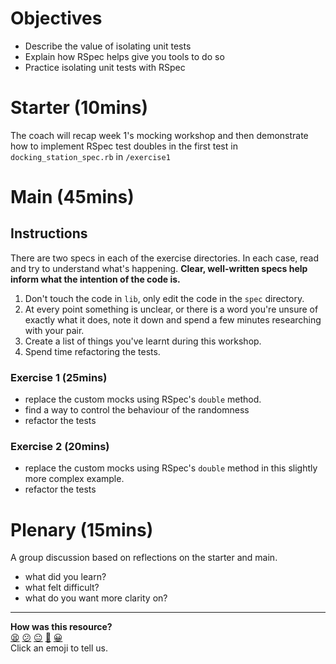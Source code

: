 
# Objectives
- Describe the value of isolating unit tests
- Explain how RSpec helps give you tools to do so
- Practice isolating unit tests with RSpec

# Starter (10mins)

The coach will recap week 1's mocking workshop and then demonstrate how to implement RSpec test doubles in the first test in `docking_station_spec.rb` in `/exercise1`

# Main (45mins)

## Instructions

There are two specs in each of the exercise directories. In each case, read and try to understand what's happening. **Clear, well-written specs help inform what the intention of the code is.**

1. Don't touch the code in `lib`, only edit the code in the `spec` directory.
2. At every point something is unclear, or there is a word you're unsure of exactly what it does, note it down and spend a few minutes researching with your pair.
3. Create a list of things you've learnt during this workshop.
4. Spend time refactoring the tests.

### Exercise 1 (25mins)

- replace the custom mocks using RSpec's `double` method.
- find a way to control the behaviour of the randomness
- refactor the tests

### Exercise 2 (20mins)

- replace the custom mocks using RSpec's `double` method in this slightly more complex example.
- refactor the tests

# Plenary (15mins)
A group discussion based on reflections on the starter and main.
- what did you learn?
- what felt difficult?
- what do you want more clarity on?

<!-- BEGIN GENERATED SECTION DO NOT EDIT -->

---

**How was this resource?**  
[😫](https://airtable.com/shrUJ3t7KLMqVRFKR?prefill_Repository=skills-workshops&prefill_File=week-2/mocking_2/README.md&prefill_Sentiment=😫) [😕](https://airtable.com/shrUJ3t7KLMqVRFKR?prefill_Repository=skills-workshops&prefill_File=week-2/mocking_2/README.md&prefill_Sentiment=😕) [😐](https://airtable.com/shrUJ3t7KLMqVRFKR?prefill_Repository=skills-workshops&prefill_File=week-2/mocking_2/README.md&prefill_Sentiment=😐) [🙂](https://airtable.com/shrUJ3t7KLMqVRFKR?prefill_Repository=skills-workshops&prefill_File=week-2/mocking_2/README.md&prefill_Sentiment=🙂) [😀](https://airtable.com/shrUJ3t7KLMqVRFKR?prefill_Repository=skills-workshops&prefill_File=week-2/mocking_2/README.md&prefill_Sentiment=😀)  
Click an emoji to tell us.

<!-- END GENERATED SECTION DO NOT EDIT -->
